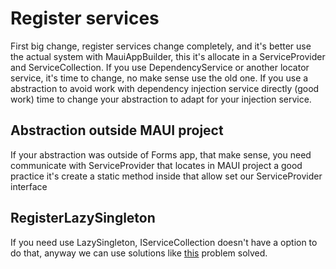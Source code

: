 # Register services

First big change, register services change completely, and it's better use the actual system with MauiAppBuilder, this it's allocate in a ServiceProvider and ServiceCollection. If you use DependencyService or another locator service, it's time to change, no make sense use the old one. If you use a abstraction to avoid work with dependency injection service directly (good work) time to change your abstraction to adapt for your injection service.

## Abstraction outside MAUI project

If your abstraction was outside of Forms app, that make sense, you need communicate with ServiceProvider that locates in MAUI project a good practice it's create a static method inside that allow set our ServiceProvider interface

## RegisterLazySingleton

If you need use LazySingleton, IServiceCollection doesn't have a option to do that, anyway we can use solutions like [this](https://stackoverflow.com/a/44936287/2469223) problem solved.